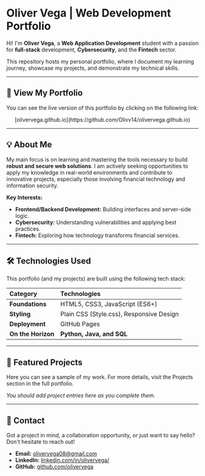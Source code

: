# Oliver Vega | Web Development Portfolio

Hi! I'm **Oliver Vega**, a **Web Application Development** student with a passion for **full-stack** development, **Cybersecurity**, and the **Fintech** sector.

This repository hosts my personal portfolio, where I document my learning journey, showcase my projects, and demonstrate my technical skills.

---

## 🚀 View My Portfolio

You can see the live version of this portfolio by clicking on the following link:

$$\text{[olivervega.github.io](https://github.com/Olivv14/olivervega.github.io)}$$

---

## 💡 About Me

My main focus is on learning and mastering the tools necessary to build **robust and secure web solutions**. I am actively seeking opportunities to apply my knowledge in real-world environments and contribute to innovative projects, especially those involving financial technology and information security.

**Key Interests:**
* **Frontend/Backend Development:** Building interfaces and server-side logic.
* **Cybersecurity:** Understanding vulnerabilities and applying best practices.
* **Fintech:** Exploring how technology transforms financial services.

---

## 🛠️ Technologies Used

This portfolio (and my projects) are built using the following tech stack:

| Category | Technologies |
| :--- | :--- |
| **Foundations** | HTML5, CSS3, JavaScript (ES6+) |
| **Styling** | Plain CSS (Style.css), Responsive Design |
| **Deployment** | GitHub Pages |
| **On the Horizon** | **Python, Java, and SQL** |

---

## 📂 Featured Projects

Here you can see a sample of my work. For more details, visit the Projects section in the full portfolio.

*You should add project entries here as you complete them.*

---

## 🤝 Contact

Got a project in mind, a collaboration opportunity, or just want to say hello? Don't hesitate to reach out!

* **Email:** [olivervega08@gmail.com](mailto:olivervega08@gmail.com)
* **LinkedIn:** [linkedin.com/in/olivervega/](https://www.linkedin.com/in/olivervega/) 
* **GitHub:** [github.com/olivervega](https://github.com/olivervega) 
